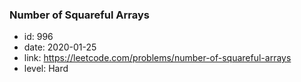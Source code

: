 ### Number of Squareful Arrays

* id: 996
* date: 2020-01-25
* link: https://leetcode.com/problems/number-of-squareful-arrays
* level: Hard
